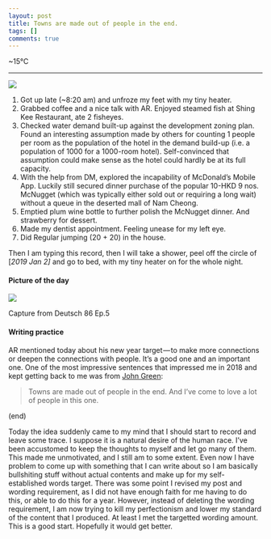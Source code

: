 ```yaml
---
layout: post
title: Towns are made out of people in the end.
tags: []
comments: true
---
```


\~15°C

---

![](https://cdn-images-1.medium.com/max/600/1*pj8EmQzN1hqTQsVk-Oen_g.jpeg)

1.  Got up late (\~8:20 am) and unfroze my feet with my tiny
    heater.
2.  Grabbed coffee and a nice talk with AR. Enjoyed steamed fish at
    Shing Kee Restaurant, ate 2 fisheyes.
3.  Checked water demand built-up against the development zoning plan.
    Found an interesting assumption made by others for counting 1 people
    per room as the population of the hotel in the demand build-up (i.e.
    a population of 1000 for a 1000-room hotel). Self-convinced that
    assumption could make sense as the hotel could hardly be at its full
    capacity.
4.  With the help from DM, explored the incapability of McDonald’s
    Mobile App. Luckily still secured dinner purchase of the popular
    10-HKD 9 nos. McNugget (which was typically either sold out or
    requiring a long wait) without a queue in the deserted mall of Nam
    Cheong.
5.  Emptied plum wine bottle to further polish the McNugget dinner. And
    strawberry for dessert.
6.  Made my dentist appointment. Feeling unease for my left eye.
7.  Did Regular jumping (20 + 20) in the house.

Then I am typing this record, then I will take a shower, peel off the
circle of [*2019 Jan 2]* and go to bed, with my tiny heater on for
the whole night.

#### Picture of the day 

![](https://cdn-images-1.medium.com/max/800/1*48Ve1X0cnelBhl8Pc3GBqA.png)

Capture from Deutsch 86 Ep.5

#### Writing practice

AR mentioned today about his new year target — to make more connections
or deepen the connections with people. It’s a good one and an important
one. One of the most impressive sentences that impressed me in 2018 and
kept getting back to me was from [John
Green](https://www.youtube.com/watch?v=vwqOvyfAZHc):

> Towns are made out of people in the end. And I’ve come to love a lot
> of people in this one.

(end)

Today the idea suddenly came to my mind that I should start to record
and leave some trace. I suppose it is a natural desire of the human
race. I’ve been accustomed to keep the thoughts to myself and let go
many of them. This made me unmotivated, and I still am to some extent.
Even now I have problem to come up with something that I can write about
so I am basically bullshiting stuff without actual contents and make up
for my self-established words target. There was some point I revised my
post and wording requirement, as I did not have enough faith for me
having to do this, or able to do this for a year. However, instead of
deleting the wording requirement, I am now trying to kill my
perfectionism and lower my standard of the content that I produced. At
least I met the targetted wording amount. This is a good start.
Hopefully it would get better.

